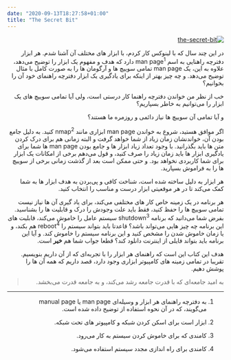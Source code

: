 ```yaml
---
date: "2020-09-13T18:27:58+01:00"
title: "The Secret Bit"
---
```


<div dir='rtl'>

[![the-secret-bit](/images/logo.svg)](/images/logo.svg)

در این چند سال که با لینوکس کار کردم، با ابزار های مختلف آن آشنا شدم.
هر ابزار دفترچه راهنایی به اسم
‌man page<sup>1</sup>
دارد که هدف و مفهوم یک ابزار را توضیح می‌دهد، علاوه به این، یک
‌man page
تمامی سوییچ ها و آرگومان ها را به صورت کامل با مثال توضیح می‌دهد.
و چه چیز بهتر از اینکه برای یادگیری یک ابزار دفترچه راهنمای خود آن را بخوانیم؟

خب از نظر من خواندن دفترچه راهنما کار درستی است، ولی آیا تمامی سوییچ های یک
ابزار را می‌توانیم به خاطر بسپاریم؟

و آیا تمامی آن سوییچ ها نیاز دائمی و روزمره ما هستند؟

اگر موافق هستید، شروع به خواندن
man page
ابزاری مانند
nmap<sup>2</sup>
کنید. به دلیل جامع بودن‌ آن،
خواندنشان زمان زیاد از شما خواهد گرفت و البته زمانی هم برای درک کردن متن ها
باید بگذرانید. با وجود تعداد زیاد ابزار ها و جامع بودن
man page
ها شما برای یادگیری ابزار ها باید زمان زیاد را صرف کنید، و قول می‌دهم برخی از امکانات
یک ابزار برای شما کاربردی نخواهد بود. و حتی ممکن است بعد از گذشت زمانی
برخی از سوییچ ها را به فراموش بسپارید.

هر ابزار به دلیل ساخته شده است، شناخت کافی و پی‌بردن به هدف ابزار ها
به شما کمک می‌کند تا در هر موقعیتی ابزار درست و مناسب را انتخاب کنید.

هر برنامه در یک زمینه خاص کار های مختلفی می‌کند، برای یاد گیری آن ها نیاز نیست
تمامی سوییچ ها را حفظ کنید، فقط باید علت وجودش را درک و قابلیت ها را بشناسید.
بفرض شما می‌دانید که برنامه
shutdown<sup>3</sup>
سیستم عامل را خاموش می‌کند، قابلیت های این برنامه چه چیز هایی می‌تواند باشد؟
قاعدتا باید بتواند سیستم را
reboot<sup>4</sup>
هم بکند، و یا زمان خاموش شدن را مشخص کنید و این برنامه سیستم را خاموش کند.
و آیا این برنامه باید بتواند فایلی از اینترنت دانلود کند؟ قطعا جواب شما هم **خیر** است.

هدف این کتاب این است که راهنمای هر ابزار را با تجربه‌ای که از آن داریم بنویسیم.
تقریبا در تمامی زمینه های کامپیوتر ابزاری وجود دارد، قصد داریم که همه آن ها را پوشش 
دهیم.

> به امید جامعه‌ای که با قدرت جامعه رشد می‌کند، و به جامعه قدرت می‌بخشد.


---

1. به دفترچه راهنمای هر ابزار و وسیله‌ای
man page
یا
manual page
می‌گویند، که در آن نحوه استفاده از
توضیح داده شده است.

2. ابزار است برای اسکن کردن شبکه و کامپیوتر های تحت شبکه.

3. کامندی که برای خاموش کردن سیستم به کار می‌رود.

4. کامندی برای راه اندازی مجدد سیستم استفاده می‌شود.


</div>
